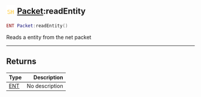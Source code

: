 ## <img src="../../.gitbook/assets/shared.png" width="24" height=24 /> [Packet](https://iaswiki.rawr.dev/readme/packet):readEntity

```lua
ENT Packet:readEntity()
```

Reads a entity from the net packet

------
## Returns

| Type   | Description |
| ------ | ----------: |
| [ENT](https://iaswiki.rawr.dev/readme/ent) | No description |

